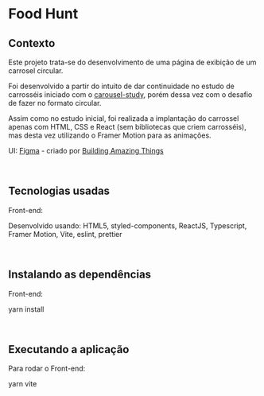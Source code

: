 # Food Hunt

## Contexto

Este projeto trata-se do desenvolvimento de uma página de exibição de um carrosel circular.

Foi desenvolvido a partir do intuito de dar continuidade no estudo de carrosséis iniciado com o [carousel-study](https://github.com/FehSouza/carousel-study), porém dessa vez com o desafio de fazer no formato circular.

Assim como no estudo inicial, foi realizada a implantação do carrossel apenas com HTML, CSS e React (sem bibliotecas que criem carrosséis), mas desta vez utilizando o Framer Motion para as animações.

UI: [Figma](https://www.figma.com/file/c20w32PL8BAczJVXo7BA8X/Food-web-app-design?node-id=0%3A1) - criado por [Building Amazing Things](https://www.youtube.com/watch?v=CBf0BOaIBVw&ab_channel=BuildingAmazingThings)

&nbsp;

## Tecnologias usadas

Front-end:

Desenvolvido usando: HTML5, styled-components, ReactJS, Typescript, Framer Motion, Vite, eslint, prettier

&nbsp;

## Instalando as dependências

Front-end:

yarn install

&nbsp;

## Executando a aplicação

Para rodar o Front-end:

yarn vite
